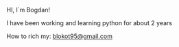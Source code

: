 HI, I`m Bogdan!

I have been working and learning python for about 2 years

How to rich my: blokot95@gmail.com
